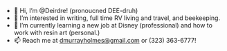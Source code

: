 - 👋 Hi, I’m @Deirdre! (pronoucned DEE-druh)
- 👀 I’m interested in writing, full time RV living and travel, and beekeeping.
- 🌱 I’m currently learning a new job at Disney (professional) and how to work with resin art (personal.)
- 📫 Reach me at dmurrayholmes@gmail.com or (323) 363-6777!

<!---
DeirdreMH/DeirdreMH is a ✨ special ✨ repository because its `README.md` (this file) appears on your GitHub profile.
You can click the Preview link to take a look at your changes.
--->
